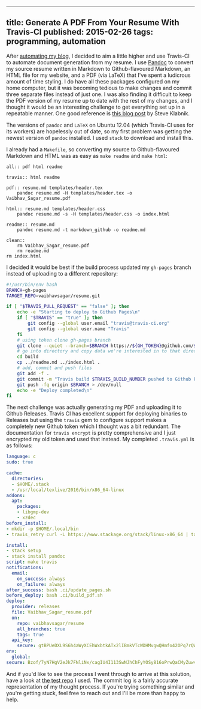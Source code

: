 --------------------------------------------------------------------------------
title: Generate A PDF From Your Resume With Travis-CI
published: 2015-02-26
tags: programming, automation
--------------------------------------------------------------------------------

After [automating my blog](/blog/2015/02/01/blog-setup), I decided to aim a little
higher and use Travis-CI to automate document generation from my resume. I use
[Pandoc](http://johnmacfarlane.net/pandoc/) to convert my source resume written
in Markdown to Github-flavoured Markdown, an HTML file for my website, and a
PDF (via LaTeX) that I've spent a ludicrous amount of time styling. I do have
all these packages configured on my home computer, but it was becoming tedious
to make changes and commit three separate files instead of just one. I was also
finding it difficult to keep the PDF version of my resume up to date with the
rest of my changes, and I thought it would be an interesting challenge to get
everything set up in a repeatable manner. One good reference is [this blog
post](http://www.steveklabnik.com/automatically_update_github_pages_with_travis_example/)
by Steve Klabnik.

The versions of `pandoc` and `LaTeX` on Ubuntu 12.04 (which Travis-CI uses for
its workers) are hopelessly out of date, so my first problem was getting the
newest version of `pandoc` installed. I used `stack` to download and install
this.

I already had a `Makefile`, so converting my source to Github-flavoured
Markdown and HTML was as easy as `make readme` and `make html`:

```make
all:: pdf html readme

travis:: html readme

pdf:: resume.md templates/header.tex
	pandoc resume.md -H templates/header.tex -o Vaibhav_Sagar_resume.pdf

html:: resume.md templates/header.css
	pandoc resume.md -s -H templates/header.css -o index.html

readme:: resume.md
	pandoc resume.md -t markdown_github -o readme.md

clean::
	rm Vaibhav_Sagar_resume.pdf
	rm readme.md
rm index.html
```

I decided it would be best if the build process updated my `gh-pages` branch
instead of uploading to a different repository:

```bash
#!/usr/bin/env bash
BRANCH=gh-pages
TARGET_REPO=vaibhavsagar/resume.git

if [ "$TRAVIS_PULL_REQUEST" == "false" ]; then
    echo -e "Starting to deploy to Github Pages\n"
    if [ "$TRAVIS" == "true" ]; then
        git config --global user.email "travis@travis-ci.org"
        git config --global user.name "Travis"
    fi
    # using token clone gh-pages branch
    git clone --quiet --branch=$BRANCH https://${GH_TOKEN}@github.com/$TARGET_REPO build > /dev/null
    # go into directory and copy data we're interested in to that directory
    cd build
    cp ../readme.md ../index.html .
    # add, commit and push files
    git add -f .
    git commit -m "Travis build $TRAVIS_BUILD_NUMBER pushed to Github Pages"
    git push -fq origin $BRANCH > /dev/null
    echo -e "Deploy completed\n"
fi
```

The next challenge was actually generating my PDF and uploading it to Github
Releases. Travis CI has excellent support for deploying binaries to Releases
but using the `travis` gem to configure support makes a completely new Github
token which I thought was a bit redundant. The documentation for `travis
encrypt` is pretty comprehensive and I just encrypted my old token and used
that instead. My completed `.travis.yml` is as follows:

```yaml
language: c
sudo: true

cache:
  directories:
  - $HOME/.stack
  - /usr/local/texlive/2016/bin/x86_64-linux
addons:
  apt:
    packages:
    - libgmp-dev
    - xzdec
before_install:
- mkdir -p $HOME/.local/bin
- travis_retry curl -L https://www.stackage.org/stack/linux-x86_64 | tar xz --wildcards --strip-components=1 -C ~/.local/bin '*/stack'

install:
- stack setup
- stack install pandoc
script: make travis
notifications:
  email:
    on_success: always
    on_failure: always
after_success: bash .ci/update_pages.sh
before_deploy: bash .ci/build_pdf.sh
deploy:
  provider: releases
  file: Vaibhav_Sagar_resume.pdf
  on:
    repo: vaibhavsagar/resume
    all_branches: true
    tags: true
  api_key:
    secure: gtBPUeDXL9S6h4aWyXCEhWxbtkATx2lIBmkVTcWDHMvgwQHmfo42OPq7rQWjO6g/iOlv71Q1VQMQc84ERcZjtBRSE0pb1s1Baqs2Hk7ec/JeWsEXDZmBIs/Z3V6pHb14zCs5GNYyerXDpQ97P4RG9Vjdy+rc3I1+kkuCMF7zB3k=
env:
  global:
secure: Bzof/7yN7HgV2eJk7FNliNx/cagIU4I113SwNJhChFyYOSy816oPrwQaCMyZuwvbcEIfLMY0K0qxtQK1MoPq7zTYiCTW3UPB2+mzTfTHPMTm5nWjZv0BmdqVoG8IJwxfo5cIV8hfKiu2ezNKcDuqgwb80mYwpTwlQPsY9gOm1Tc=
```

And if you'd like to see the process I went through to arrive at this solution,
have a look at [the test repo](https://github.com/vaibhavsagar/resumate) I
used. The commit log is a fairly accurate representation of my thought process.
If you're trying something similar and you're getting stuck, feel free to reach
out and I'll be more than happy to help.
